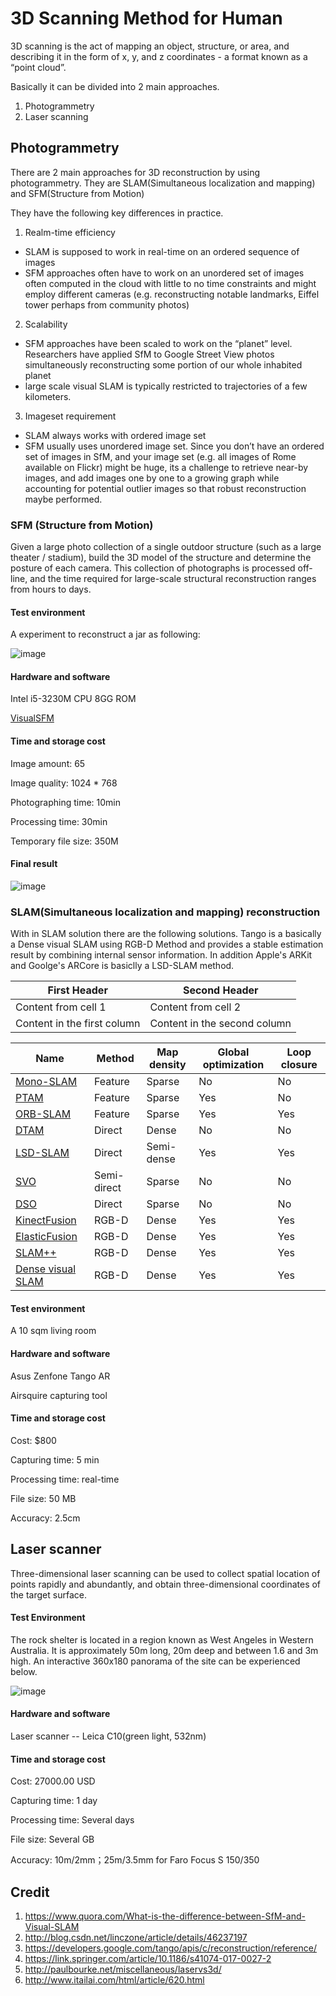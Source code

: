 # 3D Scanning Method for Human

3D scanning is the act of mapping an object, structure, or area, and describing it in the form of x, y, and z coordinates - a format known as a “point cloud”.

Basically it can be divided into 2 main approaches.

1. Photogrammetry
2. Laser scanning

## Photogrammetry

There are 2 main approaches for 3D reconstruction by using photogrammetry. They are SLAM(Simultaneous localization and mapping) and SFM(Structure from Motion)

 They have the following key differences in practice.

 1. Realm-time efficiency
   - SLAM is supposed to work in real-time on an ordered sequence of images
   - SFM approaches often have to work on an unordered set of images often computed in the cloud with little to no time constraints and might employ different cameras (e.g. reconstructing notable landmarks, Eiffel tower perhaps from community photos)
 2. Scalability
   - SFM approaches have been scaled to work on the “planet” level. Researchers have applied SfM to Google Street View photos simultaneously reconstructing some portion of our whole inhabited planet
   - large scale visual SLAM is typically restricted to trajectories of a few kilometers.
 3. Imageset requirement
   - SLAM always works with ordered image set
   - SFM usually uses unordered image set. Since you don’t have an ordered set of images in SfM, and your image set (e.g. all images of Rome available on Flickr) might be huge, its a challenge to retrieve near-by images, and add images one by one to a growing graph while accounting for potential outlier images so that robust reconstruction maybe performed.

### SFM (Structure from Motion)

Given a large photo collection of a single outdoor structure (such as a large theater / stadium), build the 3D model of the structure and determine the posture of each camera. This collection of photographs is processed off-line, and the time required for large-scale structural reconstruction ranges from hours to days.

#### Test environment

A experiment to reconstruct a jar as following:

![image](https://image.ibb.co/jJmn0m/Screen_Shot_2017_10_26_at_2_14_47_PM.png)

#### Hardware and software

Intel i5-3230M CPU 8GG ROM

[VisualSFM](http://ccwu.me/vsfm/)

#### Time and storage cost

Image amount: 65

Image quality: 1024 * 768

Photographing time: 10min

Processing time: 30min

Temporary file size: 350M


#### Final result

![image](https://image.ibb.co/k1XALm/Screen_Shot_2017_10_26_at_2_23_36_PM.png)


### SLAM(Simultaneous localization and mapping) reconstruction

With in SLAM solution there are the following solutions. Tango is a basically a Dense visual SLAM using RGB-D Method and provides a stable estimation result by combining internal sensor information. In addition Apple's ARKit and Goolge's ARCore is basiclly a LSD-SLAM method.

First Header                | Second Header
----------------------------|-----------------------------
Content from cell 1         | Content from cell 2
Content in the first column | Content in the second column

Name | Method | Map density | Global optimization | Loop closure
-----| ------ | ----------- | ------------------- | -------------
[Mono-SLAM](https://scholar.google.com/scholar?q=Davison%20AJ%20%282003%29%20Real-time%20simultaneous%20localisation%20and%20mapping%20with%20a%20single%20camera%20In%3A%20Proceedings%20of%20International%20Conference%20on%20Computer%20Vision%2C%201403%E2%80%931410.)  |  Feature |  Sparse |  No | No   
[PTAM](https://scholar.google.com/scholar?q=Klein%20G%2C%20Murray%20DW%20%282007%29%20Parallel%20tracking%20and%20mapping%20for%20small%20AR%20workspaces%20In%3A%20Proceedngs%20of%20International%20Symposium%20on%20Mixed%20and%20Augmented%20Reality%2C%20225%E2%80%93234.) | Feature | Sparse | Yes | No
[ORB-SLAM](https://scholar.google.com/scholar_lookup?title=ORB-SLAM%3A%20a%20versatile%20and%20accurate%20monocular%20SLAM%20system&author=R.%20Mur-Artal&author=JMM.%20Montiel&author=JD.%20Tard%C3%B3s&journal=IEEE%20Trans%20Robot&volume=31&issue=5&pages=1147-1163&publication_year=2015) | Feature | Sparse | Yes | Yes
[DTAM](https://scholar.google.com/scholar?q=Newcombe%20RA%2C%20Lovegrove%20SJ%2C%20Davison%20AJ%20%282011%29%20DTAM%3A%20dense%20tracking%20and%20mapping%20in%20real-time%20In%3A%20Proceedings%20of%20International%20Conference%20on%20Computer%20Vision%2C%202320%E2%80%932327.) | Direct | Dense | No | No
[LSD-SLAM](https://scholar.google.com/scholar?q=Engel%20J%2C%20Sch%C3%B6ps%20T%2C%20Cremers%20D%20%282014%29%20LSD-SLAM%3A%20large-scale%20direct%20monocular%20SLAM%20In%3A%20Proceedings%20of%20European%20Conference%20on%20Computer%20Vision%2C%20834%E2%80%93849.) | Direct | Semi-dense | Yes | Yes
[SVO](https://scholar.google.com/scholar?q=Forster%20C%2C%20Pizzoli%20M%2C%20Scaramuzza%20D%20%282014%29%20SVO%3A%20fast%20semi-direct%20monocular%20visual%20odometry%20In%3A%20Proceedings%20of%20International%20Conference%20on%20Robotics%20and%20Automation%2C%2015%E2%80%9322.) | Semi-direct | Sparse | No | No
[DSO](https://scholar.google.com/scholar?q=Engel%20J%2C%20Koltun%20V%2C%20Cremers%20D%20%282016%29%20Direct%20sparse%20odometry.%20CoRR.%20abs%2F1607.02565.) | Direct | Sparse | No | No
[KinectFusion](https://scholar.google.com/scholar?q=Newcombe%20RA%2C%20Izadi%20S%2C%20Hilliges%20O%2C%20Molyneaux%20D%2C%20Kim%20D%2C%20Davison%20AJ%2C%20Kohi%20P%2C%20Shotton%20J%2C%20Hodges%20S%2C%20Fitzgibbon%20A%20%282011%29%20KinectFusion%3A%20real-time%20dense%20surface%20mapping%20and%20tracking%20In%3A%20Proceedngs%20of%20International%20Symposium%20on%20Mixed%20and%20Augmented%20Reality%2C%20127–136.) | RGB-D | Dense | Yes | Yes
[ElasticFusion](http://www.roboticsproceedings.org/rss11/p01.pdf) | RGB-D | Dense | Yes | Yes
[SLAM++](https://scholar.google.com/scholar?q=Salas-Moreno%20RF%2C%20Newcombe%20RA%2C%20Strasdat%20H%2C%20Kelly%20PHJ%2C%20Davison%20AJ%20%282013%29%20SLAM%2B%2B%3A%20simultaneous%20localisation%20and%20mapping%20at%20the%20level%20of%20objects%20In%3A%20Proceedings%20of%20IEEE%20Conference%20on%20Computer%20Vision%20and%20Pattern%20Recognition%2C%201352%E2%80%931359.) | RGB-D | Dense | Yes | Yes
[Dense visual SLAM](https://scholar.google.com/scholar?q=Kerl%20C%2C%20Sturm%20J%2C%20Cremers%20D%20%282013%29%20Dense%20visual%20SLAM%20for%20RGB-D%20cameras%20In%3A%20Proceedings%20of%20International%20Conference%20on%20Intelligent%20Robots%20and%20Systems%2C%202100%E2%80%932106.) | RGB-D | Dense | Yes | Yes

#### Test environment

A 10 sqm living room

#### Hardware and software

Asus Zenfone Tango AR

Airsquire capturing tool

#### Time and storage cost

Cost: $800

Capturing time: 5 min

Processing time: real-time

File size: 50 MB

Accuracy: 2.5cm


## Laser scanner

Three-dimensional laser scanning can be used to collect spatial location of points rapidly and abundantly, and obtain three-dimensional coordinates of the target surface.

#### Test Environment

The rock shelter is located in a region known as West Angeles in Western Australia. It is approximately 50m long, 20m deep and between 1.6 and 3m high. An interactive 360x180 panorama of the site can be experienced below.

![image](https://preview.ibb.co/hTgET6/day2pano3s.jpg)

#### Hardware and software

Laser scanner -- Leica C10(green light, 532nm)

#### Time and storage cost

Cost: 27000.00 USD

Capturing time: 1 day

Processing time: Several days

File size: Several GB

Accuracy: 10m/2mm；25m/3.5mm for Faro Focus S 150/350


## Credit

1. https://www.quora.com/What-is-the-difference-between-SfM-and-Visual-SLAM
2. http://blog.csdn.net/linczone/article/details/46237197
3. https://developers.google.com/tango/apis/c/reconstruction/reference/
4. https://link.springer.com/article/10.1186/s41074-017-0027-2
5. http://paulbourke.net/miscellaneous/laservs3d/
6. http://www.itailai.com/html/article/620.html

